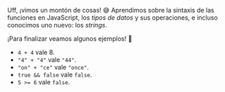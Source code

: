 Uff, ¡vimos un montón de cosas! :sweat_smile: Aprendimos sobre la sintaxis de las funciones en JavaScript, los _tipos de datos_ y sus operaciones, e incluso conocimos uno nuevo: los _strings_.

¡Para finalizar veamos algunos ejemplos! :raised_hands:

* `4 + 4` vale 8.
* `"4" + "4"` vale `"44"`.
* `"on" + "ce"` vale `"once"`.
* `true && false` vale `false`.
* `5 >= 6` vale `false`.